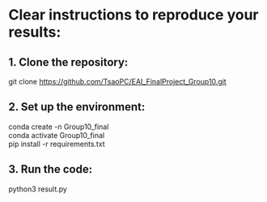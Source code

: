 # Clear instructions to reproduce your results:

## 1. Clone the repository:
git clone https://github.com/TsaoPC/EAI_FinalProject_Group10.git   

## 2. Set up the environment:
conda create -n Group10_final  
conda activate Group10_final  
pip install -r requirements.txt  

## 3. Run the code:
python3 result.py  
